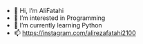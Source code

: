 - 👋 Hi, I’m AliFatahi
- 👀 I’m interested in Programming
- 🌱 I’m currently learning Python
- 📫 https://instagram.com/alirezafatahi2100

<!---
AliFatahiGit/AliFatahiGit is a ✨ special ✨ repository because its `README.md` (this file) appears on your GitHub profile.
You can click the Preview link to take a look at your changes.
--->
